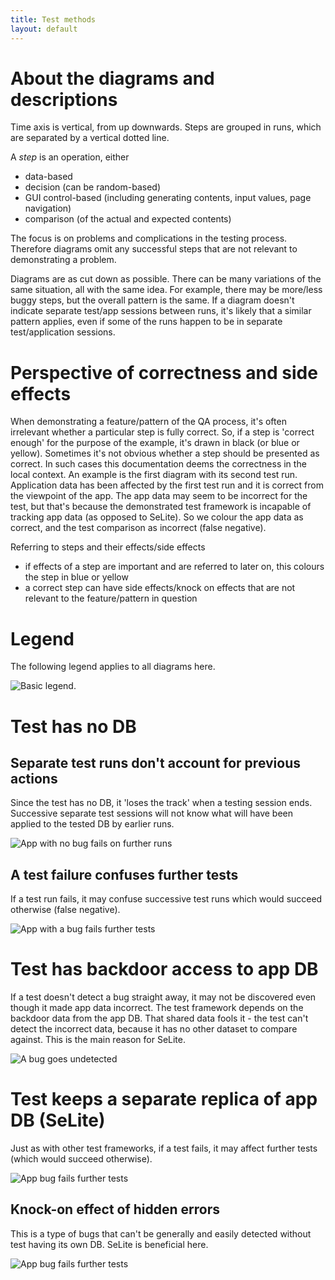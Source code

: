 ```yaml
---
title: Test methods
layout: default
---
```



# About the diagrams and descriptions #
Time axis is vertical, from up downwards. Steps are grouped in runs, which are separated by a vertical dotted line.

A _step_ is an operation, either

  * data-based
  * decision (can be random-based)
  * GUI control-based (including generating contents, input values, page navigation)
  * comparison (of the actual and expected contents)

The focus is on problems and complications in the testing process. Therefore diagrams omit any successful steps that are not relevant to demonstrating a problem.

Diagrams are as cut down as possible. There can be many variations of the same situation, all with the same idea. For example, there may be more/less buggy steps, but the overall pattern is the same. If a diagram doesn't indicate separate test/app sessions between runs, it's likely that a similar pattern applies, even if some of the runs happen to be in separate test/application sessions.

# Perspective of correctness and side effects #
When demonstrating a feature/pattern of the QA process, it's often irrelevant whether a particular step is fully correct. So, if a step is 'correct enough' for the purpose of the example, it's drawn in black (or blue or yellow).
Sometimes it's not obvious whether a step should be presented as correct. In such cases this documentation deems the correctness in the local context. An example is the first diagram with its second test run. Application data has been affected by the first test run and it is correct from the viewpoint of the app. The app data may seem to be incorrect for the test, but that's because the demonstrated test framework is incapable of tracking app data (as opposed to SeLite). So we colour the app data as correct, and the test comparison as incorrect (false negative).

Referring to steps and their effects/side effects

  * if effects of a step are important and are referred to later on, this colours the step in blue or yellow
  * a correct step can have  side effects/knock on effects that are not relevant to the feature/pattern in question

# Legend #
The following legend applies to all diagrams here.

![Basic legend](https://raw.githubusercontent.com/selite/selite/master/diagrams/legend_basic.png).

# Test has no DB #

## Separate test runs don't account for previous actions ##
Since the test has no DB, it 'loses the track' when a testing session ends. Successive separate test sessions will not know what will have been applied to the tested DB by earlier runs.

![App with no bug fails on further runs](https://raw.githubusercontent.com/selite/selite/master/diagrams/test_has_no_data/app_no_bug_fails_further_runs.png)

## A test failure confuses further tests ##
If a test run fails, it may confuse successive test runs which would succeed otherwise (false negative).

![App with a bug fails further tests](https://raw.githubusercontent.com/selite/selite/master/diagrams/test_has_no_data/app_bug_fails_all_runs.png)

# Test has backdoor access to app DB #
If a test doesn't detect a bug straight away, it may not be discovered even though it made app data incorrect. The test framework depends on the backdoor data from the app DB. That shared data fools it - the test can't detect the incorrect data, because it has no other dataset to compare against. This is the main reason for SeLite.

![A bug goes undetected](https://raw.githubusercontent.com/selite/selite/master/diagrams/test_backdoor_data/app_bug_goes_undetected.png)

# Test keeps a separate replica of app DB (SeLite) #
Just as with other test frameworks, if a test fails, it may affect further tests (which would succeed otherwise).

![App bug fails further tests](https://raw.githubusercontent.com/selite/selite/master/diagrams/test_has_data/app_bug_fails_all_runs.png)

## Knock-on effect of hidden errors ##
This is a type of bugs that can't be generally and easily detected without test having its own DB. SeLite is beneficial here.

![App bug fails further tests](https://raw.githubusercontent.com/selite/selite/master/diagrams/test_has_data/app_bug_fails_further_runs.png)